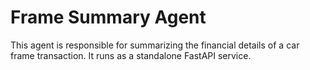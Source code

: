# Frame Summary Agent

This agent is responsible for summarizing the financial details of a car frame transaction. It runs as a standalone FastAPI service.
